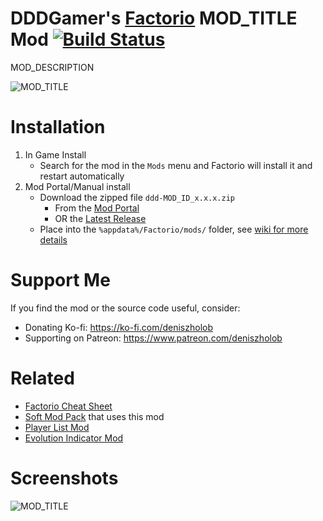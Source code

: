 # DDDGamer's [Factorio](https://www.factorio.com/) MOD_TITLE Mod [![Build Status](https://github.com/deniszholob/factorio-mod-MOD_ID/actions/workflows/main.yml/badge.svg)](https://github.com/deniszholob/factorio-mod-MOD_ID/actions/workflows/main.yml)

MOD_DESCRIPTION

![MOD_TITLE](src/thumbnail.png)

# Installation
1. In Game Install
   * Search for the mod in the `Mods` menu and Factorio will install it and restart automatically
2. Mod Portal/Manual install
   * Download the zipped file `ddd-MOD_ID_x.x.x.zip`
     * From the [Mod Portal](https://mods.factorio.com/mod/ddd-MOD_ID)
     * OR the [Latest Release](https://github.com/deniszholob/factorio-mod-MOD_ID/releases/latest)
   * Place into the `%appdata%/Factorio/mods/` folder, see [wiki for more details](https://wiki.factorio.com/Modding#Downloading_.26_installing_mods)


# Support Me
If you find the mod or the source code useful, consider:

* Donating Ko-fi: https://ko-fi.com/deniszholob
* Supporting on Patreon: https://www.patreon.com/deniszholob


# Related
* [Factorio Cheat Sheet](https://factoriocheatsheet.com/)
* [Soft Mod Pack](https://github.com/deniszholob/factorio-softmod-pack) that uses this mod
* [Player List Mod](https://github.com/deniszholob/factorio-mod-player-list)
* [Evolution Indicator Mod](https://github.com/deniszholob/factorio-mod-evolution-indicator)


# Screenshots
![MOD_TITLE](screenshots/ddd-MOD_ID.png)
